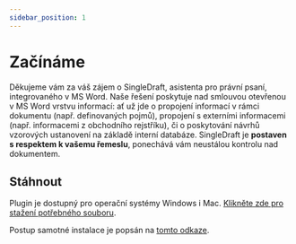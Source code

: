 ```yaml
---
sidebar_position: 1
---
```

# Začínáme

Děkujeme vám za váš zájem o SingleDraft, asistenta pro právní psaní, integrovaného v MS
Word. Naše řešení poskytuje nad smlouvou otevřenou v MS Word vrstvu informací: ať už
jde o propojení informací v rámci dokumentu (např. definovaných pojmů), propojení s
externími informacemi (např. informacemi z obchodního rejstříku), či o
poskytování návrhů vzorových ustanovení na základě interní databáze.
SingleDraft je **postaven s respektem k vašemu řemeslu**,
ponechává vám neustálou kontrolu nad dokumentem.

## Stáhnout

Plugin je dostupný pro operační systémy Windows i Mac. [Klikněte zde pro stažení potřebného souboru](https://drive.google.com/file/d/1JgzdldbRdjwvAh9Y9rVPL3QN9A8SzAuL/view?usp=drive_link).

Postup samotné instalace je popsán na [tomto odkaze](../installation).
